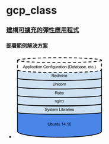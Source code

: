 # gcp_class

### [建構可擴充的彈性應用程式](https://cloud.google.com/solutions/scalable-and-resilient-apps?hl=zh-TW)
#### [部署範例解決方案](https://cloud.google.com/solutions/scalable-and-resilient-apps?hl=zh-TW#deploying_the_example_solution)
* ![安裝開機載入軟體](images/instance-stack.png)
